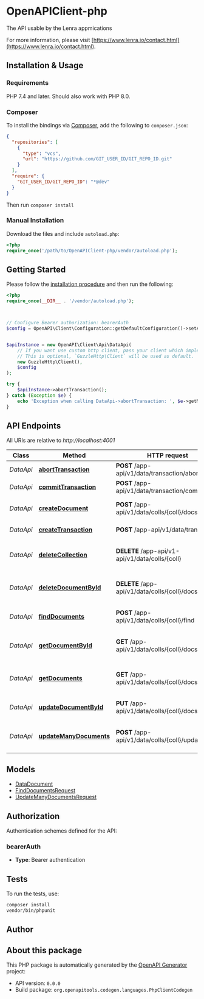 # OpenAPIClient-php

The API usable by the Lenra appmications

For more information, please visit [https://www.lenra.io/contact.html](https://www.lenra.io/contact.html).

## Installation & Usage

### Requirements

PHP 7.4 and later.
Should also work with PHP 8.0.

### Composer

To install the bindings via [Composer](https://getcomposer.org/), add the following to `composer.json`:

```json
{
  "repositories": [
    {
      "type": "vcs",
      "url": "https://github.com/GIT_USER_ID/GIT_REPO_ID.git"
    }
  ],
  "require": {
    "GIT_USER_ID/GIT_REPO_ID": "*@dev"
  }
}
```

Then run `composer install`

### Manual Installation

Download the files and include `autoload.php`:

```php
<?php
require_once('/path/to/OpenAPIClient-php/vendor/autoload.php');
```

## Getting Started

Please follow the [installation procedure](#installation--usage) and then run the following:

```php
<?php
require_once(__DIR__ . '/vendor/autoload.php');



// Configure Bearer authorization: bearerAuth
$config = OpenAPI\Client\Configuration::getDefaultConfiguration()->setAccessToken('YOUR_ACCESS_TOKEN');


$apiInstance = new OpenAPI\Client\Api\DataApi(
    // If you want use custom http client, pass your client which implements `GuzzleHttp\ClientInterface`.
    // This is optional, `GuzzleHttp\Client` will be used as default.
    new GuzzleHttp\Client(),
    $config
);

try {
    $apiInstance->abortTransaction();
} catch (Exception $e) {
    echo 'Exception when calling DataApi->abortTransaction: ', $e->getMessage(), PHP_EOL;
}

```

## API Endpoints

All URIs are relative to *http://localhost:4001*

Class | Method | HTTP request | Description
------------ | ------------- | ------------- | -------------
*DataApi* | [**abortTransaction**](docs/Api/DataApi.md#aborttransaction) | **POST** /app-api/v1/data/transaction/abort | Aborts a transaction
*DataApi* | [**commitTransaction**](docs/Api/DataApi.md#committransaction) | **POST** /app-api/v1/data/transaction/commit | Commits a transaction
*DataApi* | [**createDocument**](docs/Api/DataApi.md#createdocument) | **POST** /app-api/v1/data/colls/{coll}/docs | Creates a document in database
*DataApi* | [**createTransaction**](docs/Api/DataApi.md#createtransaction) | **POST** /app-api/v1/data/transaction | Creates a transaction
*DataApi* | [**deleteCollection**](docs/Api/DataApi.md#deletecollection) | **DELETE** /app-api/v1-api/v1/data/colls/{coll} | Deletes a collection from database
*DataApi* | [**deleteDocumentById**](docs/Api/DataApi.md#deletedocumentbyid) | **DELETE** /app-api/v1/data/colls/{coll}/docs/{id} | Deletes a document from database
*DataApi* | [**findDocuments**](docs/Api/DataApi.md#finddocuments) | **POST** /app-api/v1/data/colls/{coll}/find | Finds documents in database
*DataApi* | [**getDocumentById**](docs/Api/DataApi.md#getdocumentbyid) | **GET** /app-api/v1/data/colls/{coll}/docs/{id} | Gets a document from database
*DataApi* | [**getDocuments**](docs/Api/DataApi.md#getdocuments) | **GET** /app-api/v1/data/colls/{coll}/docs | Gets documents from database
*DataApi* | [**updateDocumentById**](docs/Api/DataApi.md#updatedocumentbyid) | **PUT** /app-api/v1/data/colls/{coll}/docs/{id} | Updates a document in database
*DataApi* | [**updateManyDocuments**](docs/Api/DataApi.md#updatemanydocuments) | **POST** /app-api/v1/data/colls/{coll}/updateMany | Updates many documents in database

## Models

- [DataDocument](docs/Model/DataDocument.md)
- [FindDocumentsRequest](docs/Model/FindDocumentsRequest.md)
- [UpdateManyDocumentsRequest](docs/Model/UpdateManyDocumentsRequest.md)

## Authorization

Authentication schemes defined for the API:
### bearerAuth

- **Type**: Bearer authentication

## Tests

To run the tests, use:

```bash
composer install
vendor/bin/phpunit
```

## Author



## About this package

This PHP package is automatically generated by the [OpenAPI Generator](https://openapi-generator.tech) project:

- API version: `0.0.0`
- Build package: `org.openapitools.codegen.languages.PhpClientCodegen`
